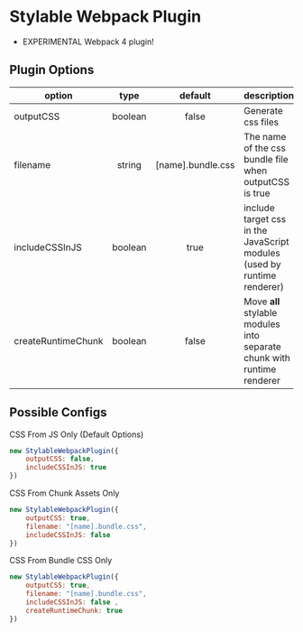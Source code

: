 # Stylable Webpack Plugin

- EXPERIMENTAL Webpack 4 plugin!

## Plugin Options

|  option |type   |default   |description   |
|---------|:-----:|:--------:|--------------|
| outputCSS | boolean | false | Generate css files |
| filename | string | [name].bundle.css | The name of the css bundle file when outputCSS is true |
| includeCSSInJS | boolean | true | include target css in the JavaScript modules (used by runtime renderer) |
| createRuntimeChunk | boolean | false | Move **all** stylable modules into separate chunk with runtime renderer |
  
## Possible Configs

CSS From JS Only (Default Options)
```js
new StylableWebpackPlugin({ 
    outputCSS: false, 
    includeCSSInJS: true
})
```

CSS From Chunk Assets Only
```js
new StylableWebpackPlugin({ 
    outputCSS: true, 
    filename: "[name].bundle.css",
    includeCSSInJS: false
})
```


CSS From Bundle CSS Only
```js
new StylableWebpackPlugin({ 
    outputCSS: true, 
    filename: "[name].bundle.css",
    includeCSSInJS: false ,
    createRuntimeChunk: true
})
```
